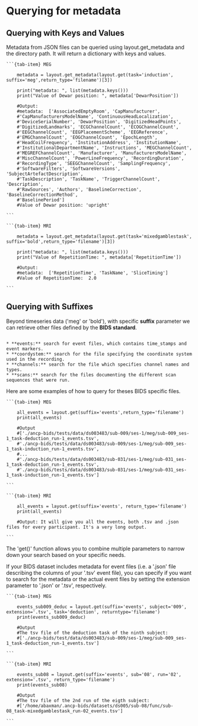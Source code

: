 
# Querying for metadata

## Querying with Keys and Values
Metadata from JSON files can be queried using layout.get_metadata and the directory path. It will return a dictionary with keys and values.


````{tab-set}
```{tab-item} MEG

    metadata = layout.get_metadata(layout.get(task='induction', suffix='meg',return_type='filename')[3])

    print("metadata: ", list(metadata.keys()))
    print("Value of Dewar position: ", metadata['DewarPosition'])

    #Output:
    #metadata:  ['AssociatedEmptyRoom', 'CapManufacturer',
    #'CapManufacturersModelName', 'ContinuousHeadLocalization',
    #'DeviceSerialNumber', 'DewarPosition', 'DigitizedHeadPoints',
    #'DigitizedLandmarks', 'ECGChannelCount', 'ECOGChannelCount',
    #'EEGChannelCount', 'EEGPlacementScheme', 'EEGReference',
    #'EMGChannelCount', 'EOGChannelCount', 'EpochLength',
    #'HeadCoilFrequency', 'InstitutionAddress', 'InstitutionName',
    #'InstitutionalDepartmentName', 'Instructions', 'MEGChannelCount',
    #'MEGREFChannelCount', 'Manufacturer', 'ManufacturersModelName',
    #'MiscChannelCount', 'PowerLineFrequency', 'RecordingDuration',
    #'RecordingType', 'SEEGChannelCount', 'SamplingFrequency',
    #'SoftwareFilters', 'SoftwareVersions', 'SubjectArtefactDescription',
    #'TaskDescription', 'TaskName', 'TriggerChannelCount', 'Description',
    #'RawSources', 'Authors', 'BaselineCorrection', 'BaselineCorrectionMethod',
    #'BaselinePeriod']
    #Value of Dewar position: 'upright'

```

```{tab-item} MRI

    metadata = layout.get_metadata(layout.get(task='mixedgamblestask', suffix='bold',return_type='filename')[3])

    print("metadata: ", list(metadata.keys()))
    print("Value of RepetitionTime: ", metadata['RepetitionTime'])

    #Output:
    #metadata:  ['RepetitionTime', 'TaskName', 'SliceTiming']
    #Value of RepetitionTime:  2.0

```
````

## Querying with Suffixes
Beyond timeseries data ('meg' or 'bold'), with specific **suffix** parameter we can retrieve other files defined by the **BIDS standard**. 

```{admonition} Common suffixes in MEG data:

* **events:** search for event files, which contains time_stamps and event markers.
* **coordystem:** search for the file specifying the coordinate system used in the recording.
* **channels:** search for the file which specifies channel names and types.
* **scans:** search for the files documenting the different scan sequences that were run.

```

Here are some examples of how to query for theses BIDS specific files. 


````{tab-set}
```{tab-item} MEG

    all_events = layout.get(suffix='events',return_type='filename')
    print(all_events)

    #Output
    #['./ancp-bids/tests/data/ds003483/sub-009/ses-1/meg/sub-009_ses-1_task-deduction_run-1_events.tsv',
    #'./ancp-bids/tests/data/ds003483/sub-009/ses-1/meg/sub-009_ses-1_task-induction_run-1_events.tsv',
    #...
    #'./ancp-bids/tests/data/ds003483/sub-031/ses-1/meg/sub-031_ses-1_task-deduction_run-1_events.tsv',
    #'./ancp-bids/tests/data/ds003483/sub-031/ses-1/meg/sub-031_ses-1_task-induction_run-1_events.tsv']

```

```{tab-item} MRI

    all_events = layout.get(suffix='events', return_type='filename')
    print(all_events)

    #Output: It will give you all the events, both .tsv and .json files for every participant. It's a very long output.

```
````

The 'get()' function allows you to combine multiple parameters to narrow down your search based on your specific needs.

If your BIDS dataset includes metadata for event files (i.e. a '.json' file describing the columns of your '.tsv' event file), you can specify if you want to search for the metadata or the actual event files by setting the extension parameter to '.json' or '.tsv', respectively.


````{tab-set}
```{tab-item} MEG

    events_sub009_deduc = layout.get(suffix='events', subject='009', extension='.tsv', task='deduction', returntype='filename')
    print(events_sub009_deduc)

    #Output
    #The tsv file of the deduction task of the ninth subject: 
    #['./ancp-bids/test/data/ds003483/sub-009/ses-1/meg/sub-009_ses-1_task-deduction_run-1_events.tsv']

```

```{tab-item} MRI

    events_sub08 = layout.get(suffix='events', sub='08', run='02', extension='.tsv', return_type='filename')
    print(events_sub08)

    #Output
    #The tsv file of the 2nd run of the eigth subject: 
    #['/home/abaxman/.ancp-bids/datasets/ds005/sub-08/func/sub-08_task-mixedgamblestask_run-02_events.tsv']

```
````
